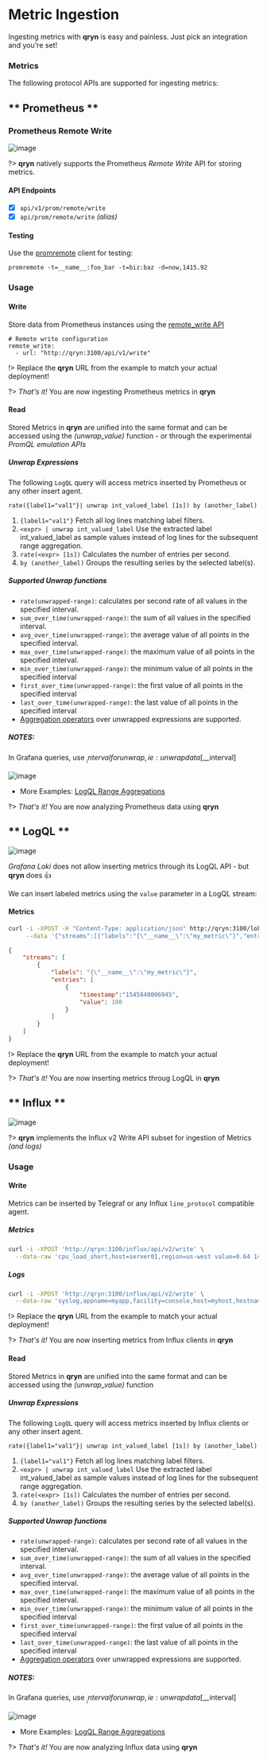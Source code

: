 # Metric Ingestion

Ingesting metrics with **qryn** is easy and painless. Just pick an integration and you're set!


### Metrics
The following protocol APIs are supported for ingesting metrics:
<!-- tabs:start -->
## ** Prometheus **

<a id=prometheus name=prometheus></a>

### Prometheus Remote Write

![image](https://user-images.githubusercontent.com/1423657/184496973-9f46e551-872d-4a25-877c-51a2e5f53e84.png ':size=100')


?> **qryn** natively supports the Prometheus _Remote Write_ API for storing metrics.

#### API Endpoints
- [x] `api/v1/prom/remote/write`
- [x] `api/prom/remote/write` _(alias)_

<!--
![image](https://user-images.githubusercontent.com/1423657/150554482-988b5ccf-225c-4919-bc31-6fa18bef6f53.png)
--> 

#### Testing

Use the [promremote](https://github.com/m3dbx/prometheus_remote_client_golang) client for testing:
```
promremote -t=__name__:foo_bar -t=biz:baz -d=now,1415.92
```

### Usage

#### Write
Store data from Prometheus instances using the [remote_write API](https://prometheus.io/docs/prometheus/latest/storage/#remote-storage-integrations)

```
# Remote write configuration
remote_write:
  - url: "http://qryn:3100/api/v1/write"
```

!> Replace the **qryn** URL from the example to match your actual deployment!

?> _That's it!_ You are now ingesting Prometheus metrics in **qryn**

#### Read

Stored Metrics in **qryn** are unified into the same format and can be accessed using the _(unwrap_value)_ function - or through the experimental _PromQL emulation APIs_

##### Unwrap Expressions

The following `LogQL` query will access metrics inserted by Prometheus or any other insert agent.
```
rate({label1="val1"}| unwrap int_valued_label [1s]) by (another_label)
```

1) `{label1="val1"}`
  Fetch all log lines matching label filters.
2) `<expr> | unwrap int_valued_label`
  Use the extracted label int_valued_label as sample values instead of log lines for the subsequent range aggregation.
3) `rate(<expr> [1s])`
  Calculates the number of entries per second. 
4) `by (another_label)`
  Groups the resulting series by the selected label(s).

##### Supported Unwrap functions

- `rate(unwrapped-range)`: calculates per second rate of all values in the specified interval.
- `sum_over_time(unwrapped-range)`: the sum of all values in the specified interval.
- `avg_over_time(unwrapped-range)`: the average value of all points in the specified interval.
- `max_over_time(unwrapped-range)`: the maximum value of all points in the specified interval.
- `min_over_time(unwrapped-range)`: the minimum value of all points in the specified interval
- `first_over_time(unwrapped-range)`: the first value of all points in the specified interval
- `last_over_time(unwrapped-range)`: the last value of all points in the specified interval
- [Aggregation operators](https://github.com/lmangani/cLoki/wiki/LogQL-Supported-Queries#aggregation-operators) over unwrapped expressions are supported.

##### NOTES:

In Grafana queries, use $__interval for unwrap, ie: unwrap data [$__interval]


![image](https://user-images.githubusercontent.com/1423657/150602556-2306aebc-3d5c-4226-af85-ed3614798222.png)

* More Examples: [LogQL Range Aggregations](https://grafana.com/blog/2021/01/11/how-to-use-logql-range-aggregations-in-loki/)

?> _That's it!_ You are now analyzing Prometheus data using **qryn**


## ** LogQL **

<a id=logql name=logql></a>

![image](https://user-images.githubusercontent.com/1423657/184496222-ca95d80c-906f-4c77-a963-86f0b27a56b0.png ':size=100')

_Grafana Loki_ does not allow inserting metrics through its LogQL API - but **qryn** does 👍

We can insert labeled metrics using the `value` parameter in a LogQL stream:

#### Metrics
```bash
curl -i -XPOST -H "Content-Type: application/json" http://qryn:3100/loki/api/v1/push \
     --data '{"streams":[{"labels":"{\"__name__\":\"my_metric\"}","entries":[{"timestamp":"2022-08-08T16:00:06.944Z", "value":100}]}]}'
```
```json
{
    "streams": [
        {
            "labels": "{\"__name__\":\"my_metric\"}",
            "entries": [
                {
                    "timestamp":"1545840006945",
                    "value": 100
                }
            ]
        }
    ]
}
```

!> Replace the **qryn** URL from the example to match your actual deployment!

?> _That's it!_ You are now inserting metrics throug LogQL in **qryn**


## ** Influx **

<a id=influx name=influx></a>

![image](https://user-images.githubusercontent.com/1423657/184496174-aca323dd-f40e-489a-a584-fa7348c0eab0.png ':size=100')

?> **qryn** implements the Influx v2 Write API subset for ingestion of Metrics _(and logs)_

### Usage

#### Write

Metrics can be inserted by Telegraf or any Influx `line_protocol` compatible agent.

##### Metrics
```bash
curl -i -XPOST 'http://qryn:3100/influx/api/v2/write' \
  --data-raw 'cpu_load_short,host=server01,region=us-west value=0.64 1434055562000000000'
```  
  
##### Logs
```bash
curl -i -XPOST 'http://qryn:3100/influx/api/v2/write' \
  --data-raw 'syslog,appname=myapp,facility=console,host=myhost,hostname=myhost,severity=warning facility_code=14i,message="warning message here",severity_code=4i,procid="12345",timestamp=1434055562000000000,version=1'
```  

!> Replace the **qryn** URL from the example to match your actual deployment!

?> _That's it!_ You are now inserting metrics from Influx clients in **qryn**

#### Read

Stored Metrics in **qryn** are unified into the same format and can be accessed using the _(unwrap_value)_ function

##### Unwrap Expressions

The following `LogQL` query will access metrics inserted by Influx clients or any other insert agent.
```
rate({label1="val1"}| unwrap int_valued_label [1s]) by (another_label)
```

1) `{label1="val1"}`
  Fetch all log lines matching label filters.
2) `<expr> | unwrap int_valued_label`
  Use the extracted label int_valued_label as sample values instead of log lines for the subsequent range aggregation.
3) `rate(<expr> [1s])`
  Calculates the number of entries per second. 
4) `by (another_label)`
  Groups the resulting series by the selected label(s).

##### Supported Unwrap functions

- `rate(unwrapped-range)`: calculates per second rate of all values in the specified interval.
- `sum_over_time(unwrapped-range)`: the sum of all values in the specified interval.
- `avg_over_time(unwrapped-range)`: the average value of all points in the specified interval.
- `max_over_time(unwrapped-range)`: the maximum value of all points in the specified interval.
- `min_over_time(unwrapped-range)`: the minimum value of all points in the specified interval
- `first_over_time(unwrapped-range)`: the first value of all points in the specified interval
- `last_over_time(unwrapped-range)`: the last value of all points in the specified interval
- [Aggregation operators](https://github.com/lmangani/cLoki/wiki/LogQL-Supported-Queries#aggregation-operators) over unwrapped expressions are supported.

##### NOTES:

In Grafana queries, use $__interval for unwrap, ie: unwrap data [$__interval]


![image](https://user-images.githubusercontent.com/1423657/150602556-2306aebc-3d5c-4226-af85-ed3614798222.png)

* More Examples: [LogQL Range Aggregations](https://grafana.com/blog/2021/01/11/how-to-use-logql-range-aggregations-in-loki/)

?> _That's it!_ You are now analyzing Influx data using **qryn**

<!-- tabs:end -->

